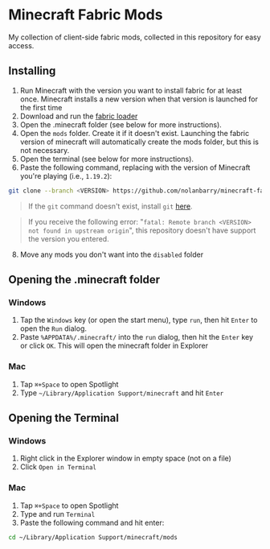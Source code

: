 # Minecraft Fabric Mods
My collection of client-side fabric mods, collected in this repository for easy access.

## Installing
1. Run Minecraft with the version you want to install fabric for at least once. Minecraft installs a new version when that version is launched for the first time
2. Download and run the [fabric loader](https://fabricmc.net/use/installer/)
3. Open the .minecraft folder (see below for more instructions).
5. Open the `mods` folder. Create it if it doesn't exist. Launching the fabric version of minecraft will automatically create the mods folder, but this is not necessary.
6. Open the terminal (see below for more instructions).
7. Paste the following command, replacing <VERSION> with the version of Minecraft you're playing (i.e., `1.19.2`):
```bash
git clone --branch <VERSION> https://github.com/nolanbarry/minecraft-fabric-mods.git .
```
> If the `git` command doesn't exist, install `git` [here](https://git-scm.com/download/win).

> If you receive the following error: "`fatal: Remote branch <VERSION> not found in upstream origin`", this repository doesn't have support the version you entered.
8. Move any mods you don't want into the `disabled` folder

## Opening the .minecraft folder
### Windows
1. Tap the `Windows` key (or open the start menu), type `run`, then hit `Enter` to open the `Run` dialog.
2. Paste `%APPDATA%/.minecraft/` into the `run` dialog, then hit the `Enter` key or click `OK`. This will open the minecraft folder in Explorer
### Mac
1. Tap `⌘+Space` to open Spotlight
2. Type `~/Library/Application Support/minecraft` and hit `Enter`

## Opening the Terminal
### Windows
1. Right click in the Explorer window in empty space (not on a file)
2. Click `Open in Terminal`

### Mac
1. Tap `⌘+Space` to open Spotlight
2. Type and run `Terminal`
3. Paste the following command and hit enter:
```bash
cd ~/Library/Application Support/minecraft/mods
```
